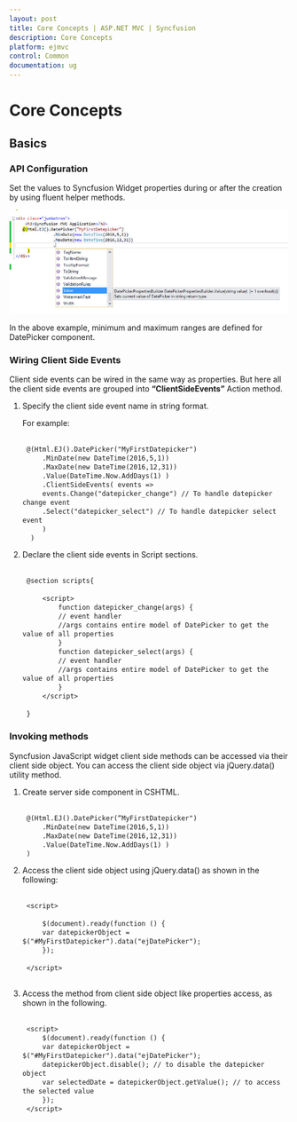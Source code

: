 ```yaml
---
layout: post
title: Core Concepts | ASP.NET MVC | Syncfusion
description: Core Concepts 
platform: ejmvc
control: Common 
documentation: ug
---
```


# Core Concepts

## Basics

### API Configuration

Set the values to Syncfusion Widget properties during or after the creation by using fluent helper methods.

![](core-concepts_images/core-concepts_img1.png)

In the above example, minimum and maximum ranges are defined for DatePicker component.

### Wiring Client Side Events

Client side events can be wired in the same way as properties. But here all the client side events are grouped into **“ClientSideEvents”** Action method.

1. Specify the client side event name in string format.

   For example:
   
   ~~~ cshtml
   
	@(Html.EJ().DatePicker("MyFirstDatepicker")
		.MinDate(new DateTime(2016,5,1))
		.MaxDate(new DateTime(2016,12,31))
		.Value(DateTime.Now.AddDays(1) )
		.ClientSideEvents( events =>
		events.Change("datepicker_change") // To handle datepicker change event
	    .Select("datepicker_select") // To handle datepicker select event
	    )								
     )
   ~~~

2. Declare the client side events in Script sections.

   ~~~ cshtml
			
	@section scripts{

		<script>
			function datepicker_change(args) {
			// event handler 
			//args contains entire model of DatePicker to get the value of all properties
			}
            function datepicker_select(args) {
			// event handler 
			//args contains entire model of DatePicker to get the value of all properties
            }
        </script>

	}

   ~~~
   
### Invoking methods

Syncfusion JavaScript widget client side methods can be accessed via their client side object. You can access the client side object via jQuery.data() utility method.

1. Create server side component in CSHTML.

   ~~~ cshtml
   
	@(Html.EJ().DatePicker(“MyFirstDatepicker")
		.MinDate(new DateTime(2016,5,1))
		.MaxDate(new DateTime(2016,12,31))
	    .Value(DateTime.Now.AddDays(1) )
	)

   ~~~
   
2. Access the client side object using jQuery.data() as shown in the following:

   ~~~ cshtml
   
	<script>

		$(document).ready(function () {
        var datepickerObject = $("#MyFirstDatepicker").data("ejDatePicker");
	    });
		
    </script>

   
   ~~~

3. Access the method from client side object like properties access, as shown in the following.

   ~~~ cshtml
		
	<script>
		$(document).ready(function () {
		var datepickerObject = $("#MyFirstDatepicker").data("ejDatePicker");
		datepickerObject.disable(); // to disable the datepicker object
		var selectedDate = datepickerObject.getValue(); // to access the selected value
        });
	</script>
			
   ~~~
